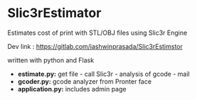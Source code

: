 # Slic3rEstimator
Estimates cost of print with STL/OBJ files using Slic3r Engine

Dev link : https://gitlab.com/iashwinprasada/Slic3rEstimstor

written with python and Flask

+ **estimate.py:** get file - call Slic3r - analysis of gcode - mail 
+ **gcoder.py:** gcode analyzer from Pronter face
+ **application.py:** includes admin page

